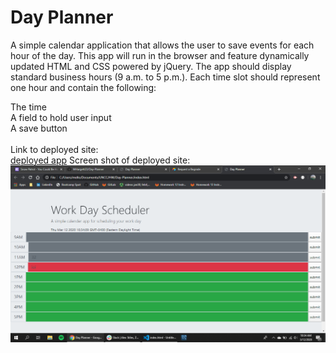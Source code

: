 # Day Planner 

A simple calendar application that allows the user to save events for each hour of the day. This app will run in the browser and feature dynamically updated HTML and CSS powered by jQuery.
The app should display standard business hours (9 a.m. to 5 p.m.). Each time slot should represent one hour and contain the following:


The time
<br>
A field to hold user input
<br>
A save button<br><br>
Link to deployed site:  
[deployed app]([https://mhargett23.github.io/Day-Planner/)
Screen shot of deployed site:<br>
![screen shot](assets/images/ss.png)
